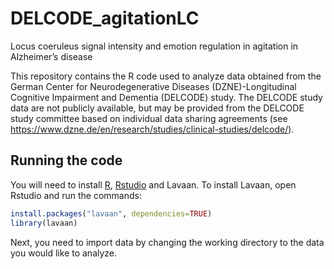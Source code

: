 # DELCODE_agitationLC
Locus coeruleus signal intensity and emotion regulation in agitation in Alzheimer’s disease

This repository contains the R code used to analyze data obtained from the German Center for Neurodegenerative Diseases (DZNE)-Longitudinal Cognitive Impairment and Dementia (DELCODE) study.
The DELCODE study data are not publicly available, but may be provided from the DELCODE study committee based on individual data sharing agreements (see https://www.dzne.de/en/research/studies/clinical-studies/delcode/). 

## Running the code

You will need to install [R](http://cran.rstudio.com/), [Rstudio](http://www.rstudio.com/ide/download/) and Lavaan. To install Lavaan, open Rstudio and run the commands:


```r
install.packages("lavaan", dependencies=TRUE)
library(lavaan)
```

Next, you need to import data by changing the working directory to the data you would like to analyze. 

